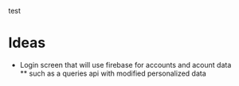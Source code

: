 test
# Ideas 
 * Login screen that will use firebase for accounts and acount data  
 ** such as a queries api with modified personalized data
